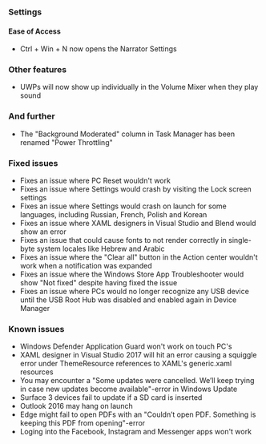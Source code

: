 ### Settings
#### Ease of Access
- Ctrl + Win + N now opens the Narrator Settings

### Other features
- UWPs will now show up individually in the Volume Mixer when they play sound

### And further
- The "Background Moderated" column in Task Manager has been renamed "Power Throttling"

### Fixed issues
- Fixes an issue where PC Reset wouldn't work
- Fixes an issue where Settings would crash by visiting the Lock screen settings
- Fixes an issue where Settings would crash on launch for some languages, including Russian, French, Polish and Korean
- Fixes an issue where XAML designers in Visual Studio and Blend would show an error
- Fixes an issue that could cause fonts to not render correctly in single-byte system locales like Hebrew and Arabic
- Fixes an issue where the "Clear all" button in the Action center wouldn't work when a notification was expanded
- Fixes an issue where the Windows Store App Troubleshooter would show "Not fixed" despite having fixed the issue
- Fixes an issue where PCs would no longer recognize any USB device until the USB Root Hub was disabled and enabled again in Device Manager

### Known issues
- Windows Defender Application Guard won't work on touch PC's
- XAML designer in Visual Studio 2017 will hit an error causing a squiggle error under ThemeResource references to XAML's generic.xaml resources
- You may encounter a "Some updates were cancelled. We’ll keep trying in case new updates become available"-error in Windows Update
- Surface 3 devices fail to update if a SD card is inserted
- Outlook 2016 may hang on launch
- Edge might fail to open PDFs with an "Couldn’t open PDF. Something is keeping this PDF from opening"-error
- Loging into the Facebook, Instagram and Messenger apps won't work
